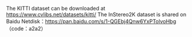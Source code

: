 The KITTI dataset can be downloaded at https://www.cvlibs.net/datasets/kitti/
The InStereo2K dataset is shared on Baidu Netdisk：https://pan.baidu.com/s/1-QGEbj4Qnw6YxPTolvoHbg  （code：a2a2）
